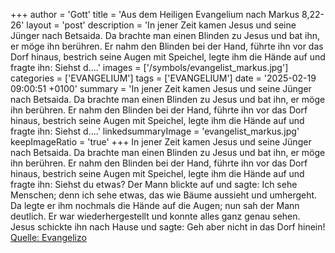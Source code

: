 +++
author = 'Gott'
title = 'Aus dem Heiligen Evangelium nach Markus 8,22-26'
layout = 'post'
description = 'In jener Zeit kamen Jesus und seine Jünger nach Betsaida. Da brachte man einen Blinden zu Jesus und bat ihn, er möge ihn berühren. Er nahm den Blinden bei der Hand, führte ihn vor das Dorf hinaus, bestrich seine Augen mit Speichel, legte ihm die Hände auf und fragte ihn: Siehst d....'
images = ['/symbols/evangelist_markus.jpg']
categories = ['EVANGELIUM']
tags = ['EVANGELIUM']
date = '2025-02-19 09:00:51 +0100'
summary = 'In jener Zeit kamen Jesus und seine Jünger nach Betsaida. Da brachte man einen Blinden zu Jesus und bat ihn, er möge ihn berühren. Er nahm den Blinden bei der Hand, führte ihn vor das Dorf hinaus, bestrich seine Augen mit Speichel, legte ihm die Hände auf und fragte ihn: Siehst d....'
linkedsummaryImage = 'evangelist_markus.jpg'
keepImageRatio = 'true'
+++
In jener Zeit kamen Jesus und seine Jünger nach Betsaida. Da brachte man einen Blinden zu Jesus und bat ihn, er möge ihn berühren.
Er nahm den Blinden bei der Hand, führte ihn vor das Dorf hinaus, bestrich seine Augen mit Speichel, legte ihm die Hände auf und fragte ihn: Siehst du etwas?
Der Mann blickte auf und sagte: Ich sehe Menschen; denn ich sehe etwas, das wie Bäume aussieht und umhergeht.<!--more-->
Da legte er ihm nochmals die Hände auf die Augen; nun sah der Mann deutlich. Er war wiederhergestellt und konnte alles ganz genau sehen.
Jesus schickte ihn nach Hause und sagte: Geh aber nicht in das Dorf hinein!<br> [Quelle: Evangelizo](https://evangeliumtagfuertag.org/DE/gospel)